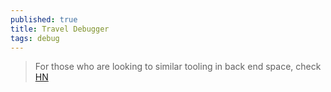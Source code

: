 ```yaml
---
published: true
title: Travel Debugger
tags: debug
---
```

> For those who are looking to similar tooling in back end space, check [HN](https://news.ycombinator.com/item?id=28540565)
